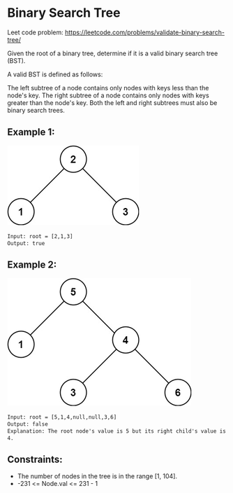 # Binary Search Tree

Leet code problem: https://leetcode.com/problems/validate-binary-search-tree/

Given the root of a binary tree, determine if it is a valid binary search tree (BST).

A valid BST is defined as follows:

The left subtree of a node contains only nodes with keys less than the node's key.
The right subtree of a node contains only nodes with keys greater than the node's key.
Both the left and right subtrees must also be binary search trees.


## Example 1:

![](tree1.jpeg)

    Input: root = [2,1,3]
    Output: true

## Example 2:

![](tree2.jpeg)

    Input: root = [5,1,4,null,null,3,6]
    Output: false
    Explanation: The root node's value is 5 but its right child's value is 4.


## Constraints:

- The number of nodes in the tree is in the range [1, 104].
- -231 <= Node.val <= 231 - 1